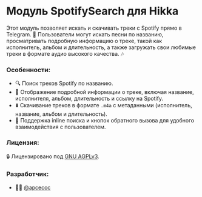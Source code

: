 # Модуль SpotifySearch для Hikka

Этот модуль позволяет искать и скачивать треки с Spotify прямо в Telegram. 🎵 Пользователи могут искать песни по названию, просматривать подробную информацию о треке, такой как исполнитель, альбом и длительность, а также загружать свои любимые треки в формате аудио высокого качества. 🎶

### Особенности:
- 🔍 Поиск треков Spotify по названию.
- 📝 Отображение подробной информации о треке, включая название, исполнителя, альбом, длительность и ссылку на Spotify.
- ⬇️ Скачивание треков в формате `.m4a` с метаданными (исполнитель, название, альбом и длительность).
- 💬 Поддержка inline поиска и кнопок обратного вызова для удобного взаимодействия с пользователем.

### Лицензия:
🔒 Лицензировано под [GNU AGPLv3](https://www.gnu.org/licenses/agpl-3.0.html).

### Разработчик:
- 👨‍💻 [@apcecoc](https://t.me/apcecoc)